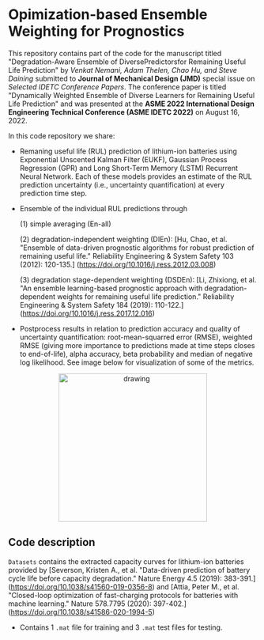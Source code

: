 # Opimization-based Ensemble Weighting for Prognostics

This repository contains part of the code for the manuscript titled "Degradation-Aware Ensemble of DiversePredictorsfor Remaining Useful Life Prediction" by _Venkat Nemani, Adam Thelen, Chao Hu, and Steve Daining_ submitted to **Journal of Mechanical Design (JMD)** special issue on _Selected IDETC Conference Papers_. The conference paper is titled "Dynamically Weighted Ensemble of Diverse Learners for Remaining Useful Life Prediction" and was presented at the **ASME 2022 International Design Engineering Technical Conference (ASME IDETC 2022)** on August 16, 2022.

In this code repository we share:
- Remaning useful life (RUL) prediction of lithium-ion batteries using Exponential Unscented Kalman Filter (EUKF), Gaussian Process Regression (GPR) and Long Short-Term Memory (LSTM) Recurrent Neural Network. Each of these models provides an estimate of the RUL prediction uncertainty (i.e., uncertainty quantification) at every prediction time step. 
- Ensemble of the individual RUL predictions through 

    (1) simple averaging (En-all)
    
    (2) degradation-independent weighting (DIEn): [Hu, Chao, et al. "Ensemble of data-driven prognostic algorithms for robust prediction of remaining useful life." Reliability Engineering & System Safety 103 (2012): 120-135.] (https://doi.org/10.1016/j.ress.2012.03.008)
    
    (3) degradation stage-dependent weighting (DSDEn): [Li, Zhixiong, et al. "An ensemble learning-based prognostic approach with degradation-dependent weights for remaining useful life prediction." Reliability Engineering & System Safety 184 (2019): 110-122.] (https://doi.org/10.1016/j.ress.2017.12.016)
    
- Postprocess results in relation to prediction accuracy and quality of uncertainty quantification: root-mean-squarred error (RMSE), weighted RMSE (giving more importance to predictions made at time steps closes to end-of-life), alpha accuracy, beta probability and median of negative log likelihood. See image below for visualization of some of the metrics.
<p align="center">
<img src="https://user-images.githubusercontent.com/94071944/188748621-f7d73cef-9962-4edc-bf5d-cadb178b3d77.png" alt="drawing" width="300"/>
</p>

## Code description

`Datasets` contains the extracted capacity curves for lithium-ion batteries provided by [Severson, Kristen A., et al. "Data-driven prediction of battery cycle life before capacity degradation." Nature Energy 4.5 (2019): 383-391.] (https://doi.org/10.1038/s41560-019-0356-8) and [Attia, Peter M., et al. "Closed-loop optimization of fast-charging protocols for batteries with machine learning." Nature 578.7795 (2020): 397-402.] (https://doi.org/10.1038/s41586-020-1994-5)
- Contains 1 `.mat` file for training and 3 `.mat` test files for testing.


